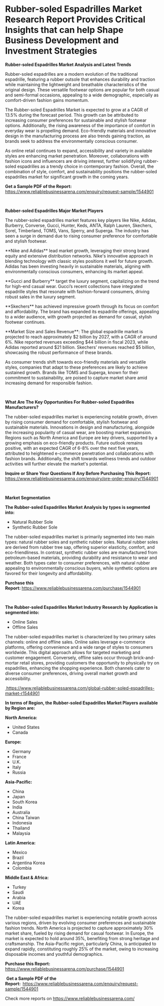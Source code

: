 <p><h1>Rubber-soled Espadrilles Market Research Report Provides Critical Insights that can help Shape Business Development and Investment Strategies</h1></p><p><strong>Rubber-soled Espadrilles Market Analysis and Latest Trends</strong></p>
<p><p>Rubber-soled espadrilles are a modern evolution of the traditional espadrille, featuring a rubber outsole that enhances durability and traction while maintaining the lightweight and breathable characteristics of the original design. These versatile footwear options are popular for both casual and semi-formal occasions, appealing to a wide demographic, especially as comfort-driven fashion gains momentum. </p><p>The Rubber-soled Espadrilles Market is expected to grow at a CAGR of 13.5% during the forecast period. This growth can be attributed to increasing consumer preferences for sustainable and stylish footwear options. Additionally, the rising awareness of the importance of comfort in everyday wear is propelling demand. Eco-friendly materials and innovative design in the manufacturing process are also trends gaining traction, as brands seek to address the environmentally conscious consumer. </p><p>As online retail continues to expand, accessibility and variety in available styles are enhancing market penetration. Moreover, collaborations with fashion icons and influencers are driving interest, further solidifying rubber-soled espadrilles as a trendy choice in contemporary fashion. Overall, the combination of style, comfort, and sustainability positions the rubber-soled espadrilles market for significant growth in the coming years.</p></p>
<p><strong>Get a Sample PDF of the Report:&nbsp;</strong> <a href="https://www.reliablebusinessarena.com/enquiry/request-sample/1544901?utm_campaign=1902&utm_medium=2&utm_source=Github&utm_content=ia&utm_term=09022025&utm_id=rubber-soled-espadrilles">https://www.reliablebusinessarena.com/enquiry/request-sample/1544901</a></p>
<p>&nbsp;</p>
<p><strong>Rubber-soled Espadrilles Major Market Players</strong></p>
<p><p>The rubber-soled espadrilles market features key players like Nike, Adidas, Burberry, Converse, Gucci, Hunter, Keds, ANTA, Ralph Lauren, Skechers, Sorel, Timberland, TOMS, Vans, Sperry, and Superga. The industry has seen a surge in demand due to rising consumer preference for comfortable and stylish footwear.</p><p>**Nike and Adidas** lead market growth, leveraging their strong brand equity and extensive distribution networks. Nike's innovative approach in blending technology with classic styles positions it well for future growth. Adidas has been investing heavily in sustainable materials, aligning with environmentally conscious consumers, enhancing its market appeal.</p><p>**Gucci and Burberry** target the luxury segment, capitalizing on the trend for high-end casual wear. Gucci’s recent collections have integrated espadrille styles that resonate with fashion-forward consumers, driving robust sales in the luxury segment.</p><p>**Skechers** has achieved impressive growth through its focus on comfort and affordability. The brand has expanded its espadrille offerings, appealing to a wider audience, with growth projected as demand for casual, stylish footwear continues.</p><p>**Market Size and Sales Revenue**: The global espadrille market is projected to reach approximately $2 billion by 2027, with a CAGR of around 6%. Nike reported revenues exceeding $44 billion in fiscal 2023, while Adidas reported around $21 billion. Skechers’ revenues reached $5 billion, showcasing the robust performance of these brands.</p><p>As consumer trends shift towards eco-friendly materials and versatile styles, companies that adapt to these preferences are likely to achieve sustained growth. Brands like TOMS and Superga, known for their commitment to sustainability, are poised to capture market share amid increasing demand for responsible fashion.</p></p>
<p>&nbsp;</p>
<p><strong>What Are The Key Opportunities For Rubber-soled Espadrilles Manufacturers?</strong></p>
<p><p>The rubber-soled espadrilles market is experiencing notable growth, driven by rising consumer demand for comfortable, stylish footwear and sustainable materials. Innovations in design and manufacturing, alongside the increasing popularity of casual wear, are boosting market expansion. Regions such as North America and Europe are key drivers, supported by a growing emphasis on eco-friendly products. Future outlook remains positive, with an expected CAGR of 6-8% over the next five years, attributed to heightened e-commerce penetration and collaborations with fashion brands. Additionally, the shift towards wellness trends and outdoor activities will further elevate the market's potential.</p></p>
<p><strong>Inquire or Share Your Questions If Any Before Purchasing This Report:</strong> <a href="https://www.reliablebusinessarena.com/enquiry/pre-order-enquiry/1544901?utm_campaign=1902&utm_medium=2&utm_source=Github&utm_content=ia&utm_term=09022025&utm_id=rubber-soled-espadrilles">https://www.reliablebusinessarena.com/enquiry/pre-order-enquiry/1544901</a></p>
<p>&nbsp;</p>
<p><strong>Market Segmentation</strong></p>
<p><strong>The Rubber-soled Espadrilles Market Analysis by types is segmented into:</strong></p>
<p><ul><li>Natural Rubber Sole</li><li>Synthetic Rubber Sole</li></ul></p>
<p><p>The rubber-soled espadrilles market is primarily segmented into two main types: natural rubber soles and synthetic rubber soles. Natural rubber soles are derived from rubber tree sap, offering superior elasticity, comfort, and eco-friendliness. In contrast, synthetic rubber soles are manufactured from petroleum-based materials, providing durability and resistance to wear and weather. Both types cater to consumer preferences, with natural rubber appealing to environmentally conscious buyers, while synthetic options are favored for their longevity and affordability.</p></p>
<p><strong>Purchase this Report:&nbsp;</strong><a href="https://www.reliablebusinessarena.com/purchase/1544901?utm_campaign=1902&utm_medium=2&utm_source=Github&utm_content=ia&utm_term=09022025&utm_id=rubber-soled-espadrilles">https://www.reliablebusinessarena.com/purchase/1544901</a></p>
<p>&nbsp;</p>
<p><strong>The Rubber-soled Espadrilles Market Industry Research by Application is segmented into:</strong></p>
<p><ul><li>Online Sales</li><li>Offline Sales</li></ul></p>
<p><p>The rubber-soled espadrilles market is characterized by two primary sales channels: online and offline sales. Online sales leverage e-commerce platforms, offering convenience and a wide range of styles to consumers worldwide. This digital approach allows for targeted marketing and customer engagement. Conversely, offline sales occur through brick-and-mortar retail stores, providing customers the opportunity to physically try on espadrilles, enhancing the shopping experience. Both channels cater to diverse consumer preferences, driving overall market growth and accessibility.</p></p>
<p><a href="https://www.reliablebusinessarena.com/global-rubber-soled-espadrilles-market-r1544901?utm_campaign=1902&utm_medium=2&utm_source=Github&utm_content=ia&utm_term=09022025&utm_id=rubber-soled-espadrilles">&nbsp;https://www.reliablebusinessarena.com/global-rubber-soled-espadrilles-market-r1544901</a></p>
<p><strong>In terms of Region, the Rubber-soled Espadrilles Market Players available by Region are:</strong></p>
<p>
    <p> <strong> North America: </strong>
        <ul>
            <li>United States</li>
            <li>Canada</li>
        </ul>
        </p> 
    <p> <strong> Europe: </strong>
        <ul>
            <li>Germany</li>
            <li>France</li>
            <li>U.K.</li>
            <li>Italy</li>
            <li>Russia</li>
        </ul>
        </p> 
    <p> <strong> Asia-Pacific: </strong>
        <ul>
            <li>China</li>
            <li>Japan</li>
            <li>South Korea</li>
            <li>India</li>
            <li>Australia</li>
            <li>China Taiwan</li>
            <li>Indonesia</li>
            <li>Thailand</li>
            <li>Malaysia</li>
        </ul>
        </p> 
    <p> <strong> Latin America: </strong>
        <ul>
            <li>Mexico</li>
            <li>Brazil</li>
            <li>Argentina Korea</li>
            <li>Colombia</li>
        </ul>
        </p> 
    <p> <strong> Middle East & Africa: </strong>
        <ul>
            <li>Turkey</li>
            <li>Saudi</li>
            <li>Arabia</li>
            <li>UAE</li>
            <li>Korea</li>
        </ul>
    </p>
    </p>
<p><p>The rubber-soled espadrilles market is experiencing notable growth across various regions, driven by evolving consumer preferences and sustainable fashion trends. North America is projected to capture approximately 30% market share, fueled by rising demand for casual footwear. In Europe, the market is expected to hold around 35%, benefiting from strong heritage and craftsmanship. The Asia-Pacific region, particularly China, is anticipated to expand rapidly, constituting roughly 25% of the market, owing to increasing disposable incomes and youthful demographics.</p></p>
<p><strong>Purchase this Report: </strong><a href="https://www.reliablebusinessarena.com/purchase/1544901?utm_campaign=1902&utm_medium=2&utm_source=Github&utm_content=ia&utm_term=09022025&utm_id=rubber-soled-espadrilles">https://www.reliablebusinessarena.com/purchase/1544901</a></p>
<p>&nbsp;<strong>Get a Sample PDF of the Report:&nbsp;&nbsp;</strong><a href="https://www.reliablebusinessarena.com/enquiry/request-sample/1544901?utm_campaign=1902&utm_medium=2&utm_source=Github&utm_content=ia&utm_term=09022025&utm_id=rubber-soled-espadrilles">https://www.reliablebusinessarena.com/enquiry/request-sample/1544901</a></p>
<p><strong></strong></p>
<p>Check more reports on <a href="https://www.reliablebusinessarena.com/?utm_campaign=1902&utm_medium=2&utm_source=Github&utm_content=ia&utm_term=09022025&utm_id=rubber-soled-espadrilles">https://www.reliablebusinessarena.com/</a></p>